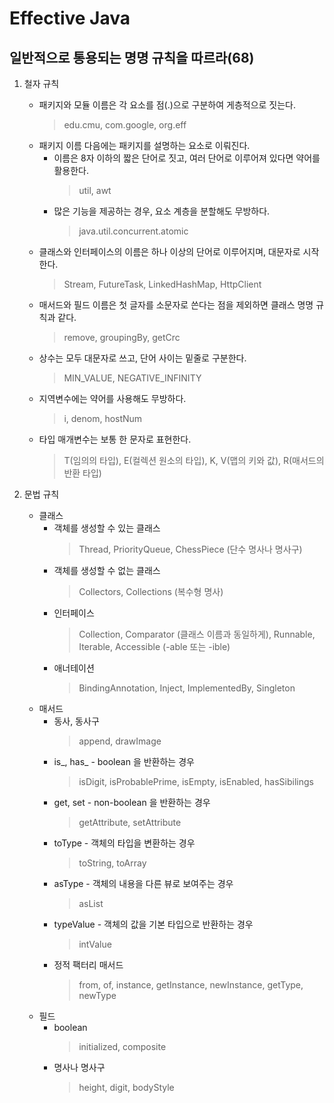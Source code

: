 # Effective Java

## 일반적으로 통용되는 명명 규칙을 따르라(68)
1. 철자 규칙
    * 패키지와 모듈 이름은 각 요소를 점(.)으로 구분하여 게층적으로 짓는다.
        > edu.cmu, com.google, org.eff
    * 패키지 이름 다음에는 패키지를 설명하는 요소로 이뤄진다. 
        * 이름은 8자 이하의 짧은 단어로 짓고, 여러 단어로 이루어져 있다면 약어를 활용한다.
            > util, awt
        * 많은 기능을 제공하는 경우, 요소 계층을 분할해도 무방하다.
            > java.util.concurrent.atomic 
    * 클래스와 인터페이스의 이름은 하나 이상의 단어로 이루어지며, 대문자로 시작한다.
        > Stream, FutureTask, LinkedHashMap, HttpClient
    * 매서드와 필드 이름은 첫 글자를 소문자로 쓴다는 점을 제외하면 클래스 명명 규칙과 같다.
        > remove, groupingBy, getCrc 
    * 상수는 모두 대문자로 쓰고, 단어 사이는 밑줄로 구분한다.
        > MIN_VALUE, NEGATIVE_INFINITY
    * 지역변수에는 약어를 사용해도 무방하다.
        > i, denom, hostNum
    * 타입 매개변수는 보통 한 문자로 표현한다.
        > T(임의의 타입), E(컬렉션 원소의 타입), K, V(맵의 키와 값), R(매서드의 반환 타입)

2. 문법 규칙
   * 클래스 
       * 객체를 생성할 수 있는 클래스
           > Thread, PriorityQueue, ChessPiece (단수 명사나 명사구) 
       * 객체를 생성할 수 없는 클래스
           > Collectors, Collections (복수형 명사)  
       * 인터페이스
           > Collection, Comparator (클래스 이름과 동일하게), Runnable, Iterable, Accessible (-able 또는 -ible)  
       * 애너테이션 
           > BindingAnnotation, Inject, ImplementedBy, Singleton     
   * 매서드
       * 동사, 동사구
            > append, drawImage 
       * is_, has_ - boolean 을 반환하는 경우
            > isDigit, isProbablePrime, isEmpty, isEnabled, hasSibilings 
       * get, set - non-boolean 을 반환하는 경우
            > getAttribute, setAttribute 
       * toType - 객체의 타입을 변환하는 경우
            > toString, toArray  
       * asType - 객체의 내용을 다른 뷰로 보여주는 경우
            > asList
       * typeValue - 객체의 값을 기본 타입으로 반환하는 경우
            > intValue
       * 정적 팩터리 매서드
            > from, of, instance, getInstance, newInstance, getType, newType  
   * 필드
       * boolean 
           > initialized, composite  
       * 명사나 명사구
           > height, digit, bodyStyle 
  
